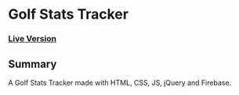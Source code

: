# Golf Stats Tracker

### [Live Version](https://clabounty.github.io/golfStatsTracker)

## Summary
A Golf Stats Tracker made with HTML, CSS, JS, jQuery and Firebase.
